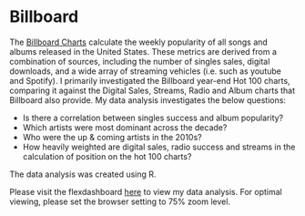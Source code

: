 # Billboard

The [Billboard Charts](https://www.billboard.com/charts) calculate the weekly popularity of all songs and albums released in the United States. These metrics are derived from a combination of sources, including the number of singles sales, digital downloads, and a wide array of streaming vehicles (i.e. such as youtube and Spotify). I primarily investigated the Billboard year-end Hot 100 charts, comparing it against the Digital Sales, Streams, Radio and Album charts that Billboard also provide. My data analysis  investigates the below questions:

* Is there a correlation between singles success and album popularity?
* Which artists were most dominant across the decade?
* Who were the up & coming artists in the 2010s?
* How heavily weighted are digital sales, radio success and streams in the calculation of position on the hot 100 charts?

The data analysis was created using R. 

Please visit the flexdashboard [here](https://ishaan-gupta-au.github.io/Billboard/) to view my data analysis. For optimal viewing, please set the browser setting to 75% zoom level.
